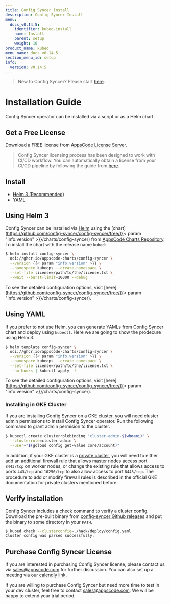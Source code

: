 ```yaml
---
title: Config Syncer Install
description: Config Syncer Install
menu:
  docs_v0.14.5:
    identifier: kubed-install
    name: Install
    parent: setup
    weight: 10
product_name: kubed
menu_name: docs_v0.14.5
section_menu_id: setup
info:
  version: v0.14.5
---
```


> New to Config Syncer? Please start [here](/docs/v0.14.5/concepts/README).

# Installation Guide

Config Syncer operator can be installed via a script or as a Helm chart.

## Get a Free License

Download a FREE license from [AppsCode License Server](https://appscode.com/issue-license?p=config-syncer).

> Config Syncer licensing process has been designed to work with CI/CD workflow. You can automatically obtain a license from your CI/CD pipeline by following the guide from [here](https://github.com/appscode/offline-license-server#offline-license-server).

## Install

<ul class="nav nav-tabs" id="installerTab" role="tablist">
  <li class="nav-item">
    <a class="nav-link active" id="helm3-tab" data-toggle="tab" href="#helm3" role="tab" aria-controls="helm3" aria-selected="true">Helm 3 (Recommended)</a>
  </li>
  <li class="nav-item">
    <a class="nav-link" id="script-tab" data-toggle="tab" href="#script" role="tab" aria-controls="script" aria-selected="false">YAML</a>
  </li>
</ul>
<div class="tab-content" id="installerTabContent">
  <div class="tab-pane fade show active" id="helm3" role="tabpanel" aria-labelledby="helm3-tab">

## Using Helm 3

Config Syncer can be installed via [Helm](https://helm.sh/) using the [chart](https://github.com/config-syncer/config-syncer/tree/{{< param "info.version" >}}/charts/config-syncer) from [AppsCode Charts Repository](https://github.com/appscode/charts). To install the chart with the release name `kubed`:

```bash
$ helm install config-syncer \
  oci://ghcr.io/appscode-charts/config-syncer \
  --version {{< param "info.version" >}} \
  --namespace kubeops --create-namespace \
  --set-file license=/path/to/the/license.txt \
  --wait --burst-limit=10000 --debug
```

To see the detailed configuration options, visit [here](https://github.com/config-syncer/config-syncer/tree/{{< param "info.version" >}}/charts/config-syncer).

</div>
<div class="tab-pane fade" id="script" role="tabpanel" aria-labelledby="script-tab">

## Using YAML

If you prefer to not use Helm, you can generate YAMLs from Config Syncer chart and deploy using `kubectl`. Here we are going to show the prodecure using Helm 3.

```bash
$ helm template config-syncer \
  oci://ghcr.io/appscode-charts/config-syncer \
  --version {{< param "info.version" >}} \
  --namespace kubeops --create-namespace \
  --set-file license=/path/to/the/license.txt \
  --no-hooks | kubectl apply -f -
```

To see the detailed configuration options, visit [here](https://github.com/config-syncer/config-syncer/tree/{{< param "info.version" >}}/charts/config-syncer).

</div>
</div>

### Installing in GKE Cluster

If you are installing Config Syncer on a GKE cluster, you will need cluster admin permissions to install Config Syncer operator. Run the following command to grant admin permision to the cluster.

```bash
$ kubectl create clusterrolebinding "cluster-admin-$(whoami)" \
  --clusterrole=cluster-admin \
  --user="$(gcloud config get-value core/account)"
```

In addition, if your GKE cluster is a [private cluster](https://cloud.google.com/kubernetes-engine/docs/how-to/private-clusters), you will need to either add an additional firewall rule that allows master nodes access port `8443/tcp` on worker nodes, or change the existing rule that allows access to ports `443/tcp` and `10250/tcp` to also allow access to port `8443/tcp`. The procedure to add or modify firewall rules is described in the official GKE documentation for private clusters mentioned before.

## Verify installation

Config Syncer includes a check command to verify a cluster config. Download the pre-built binary from [config-syncer Github releases](https://github.com/config-syncer/config-syncer/releases) and put the binary to some directory in your `PATH`.

```bash
$ kubed check --clusterconfig=./hack/deploy/config.yaml
Cluster config was parsed successfully.
```

## Purchase Config Syncer License

If you are interested in purchasing Config Syncer license, please contact us via sales@appscode.com for further discussion. You can also set up a meeting via our [calendly link](https://calendly.com/appscode/30min).

If you are willing to purchase Config Syncer but need more time to test in your dev cluster, feel free to contact sales@appscode.com. We will be happy to extend your trial period.
